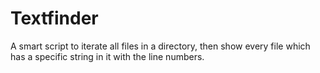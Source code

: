 Textfinder
==========

A smart script to iterate all files in a directory, then show every file which has a specific string in it with the line numbers. 